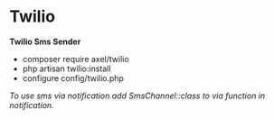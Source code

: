 # Twilio

<b>Twilio Sms Sender</b>

- composer require axel/twilio
- php artisan twilio:install
- configure config/twilio.php

<i>To use sms via notification add SmsChannel::class to via function in notification.</i>
